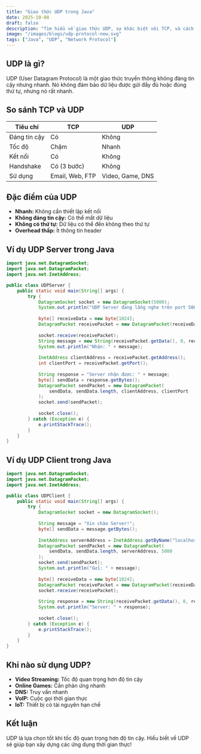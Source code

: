 ```yaml
---
title: "Giao thức UDP trong Java"
date: 2025-10-08
draft: false
description: "Tìm hiểu về giao thức UDP, sự khác biệt với TCP, và cách sử dụng UDP trong Java."
image: "/images/blogs/udp-protocol-new.svg"
tags: ["Java", "UDP", "Network Protocol"]
---
```


## UDP là gì?

UDP (User Datagram Protocol) là một giao thức truyền thông không đáng tin cậy nhưng nhanh. Nó không đảm bảo dữ liệu được gửi đầy đủ hoặc đúng thứ tự, nhưng nó rất nhanh.

## So sánh TCP và UDP

| Tiêu chí | TCP | UDP |
|---------|-----|-----|
| Đáng tin cậy | Có | Không |
| Tốc độ | Chậm | Nhanh |
| Kết nối | Có | Không |
| Handshake | Có (3 bước) | Không |
| Sử dụng | Email, Web, FTP | Video, Game, DNS |

## Đặc điểm của UDP

- **Nhanh:** Không cần thiết lập kết nối
- **Không đáng tin cậy:** Có thể mất dữ liệu
- **Không có thứ tự:** Dữ liệu có thể đến không theo thứ tự
- **Overhead thấp:** Ít thông tin header

## Ví dụ UDP Server trong Java

```java
import java.net.DatagramSocket;
import java.net.DatagramPacket;
import java.net.InetAddress;

public class UDPServer {
    public static void main(String[] args) {
        try {
            DatagramSocket socket = new DatagramSocket(5000);
            System.out.println("UDP Server đang lắng nghe trên port 5000");
            
            byte[] receiveData = new byte[1024];
            DatagramPacket receivePacket = new DatagramPacket(receiveData, receiveData.length);
            
            socket.receive(receivePacket);
            String message = new String(receivePacket.getData(), 0, receivePacket.getLength());
            System.out.println("Nhận: " + message);
            
            InetAddress clientAddress = receivePacket.getAddress();
            int clientPort = receivePacket.getPort();
            
            String response = "Server nhận được: " + message;
            byte[] sendData = response.getBytes();
            DatagramPacket sendPacket = new DatagramPacket(
                sendData, sendData.length, clientAddress, clientPort
            );
            socket.send(sendPacket);
            
            socket.close();
        } catch (Exception e) {
            e.printStackTrace();
        }
    }
}
```

## Ví dụ UDP Client trong Java

```java
import java.net.DatagramSocket;
import java.net.DatagramPacket;
import java.net.InetAddress;

public class UDPClient {
    public static void main(String[] args) {
        try {
            DatagramSocket socket = new DatagramSocket();
            
            String message = "Xin chào Server!";
            byte[] sendData = message.getBytes();
            
            InetAddress serverAddress = InetAddress.getByName("localhost");
            DatagramPacket sendPacket = new DatagramPacket(
                sendData, sendData.length, serverAddress, 5000
            );
            socket.send(sendPacket);
            System.out.println("Gửi: " + message);
            
            byte[] receiveData = new byte[1024];
            DatagramPacket receivePacket = new DatagramPacket(receiveData, receiveData.length);
            socket.receive(receivePacket);
            
            String response = new String(receivePacket.getData(), 0, receivePacket.getLength());
            System.out.println("Server: " + response);
            
            socket.close();
        } catch (Exception e) {
            e.printStackTrace();
        }
    }
}
```

## Khi nào sử dụng UDP?

- **Video Streaming:** Tốc độ quan trọng hơn độ tin cậy
- **Online Games:** Cần phản ứng nhanh
- **DNS:** Truy vấn nhanh
- **VoIP:** Cuộc gọi thời gian thực
- **IoT:** Thiết bị có tài nguyên hạn chế

## Kết luận

UDP là lựa chọn tốt khi tốc độ quan trọng hơn độ tin cậy. Hiểu biết về UDP sẽ giúp bạn xây dựng các ứng dụng thời gian thực!

